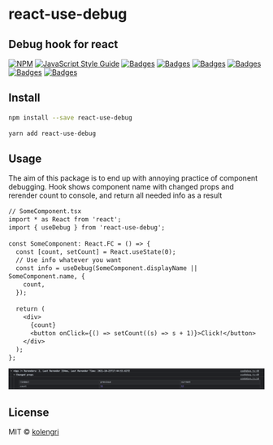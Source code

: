 # react-use-debug

## Debug hook for react

[![NPM](https://img.shields.io/npm/v/react-use-debug.svg)](https://www.npmjs.com/package/react-use-debug)
[![JavaScript Style Guide](https://img.shields.io/badge/code_style-standard-brightgreen.svg)](https://standardjs.com)
[![Badges](https://badgen.net/npm/license/react-use-debug)](https://www.npmjs.com/package/react-use-debug)
[![Badges](https://badgen.net/npm/dependents/react-use-debug)](https://www.npmjs.com/package/react-use-debug)
[![Badges](https://badgen.net/npm/types/react-use-debug)](https://www.npmjs.com/package/react-use-debug)
[![Badges](https://badgen.net/github/issues/kolengri/react-use-debug)](https://www.npmjs.com/package/react-use-debug)
[![Badges](https://badgen.net/bundlephobia/min/react-use-debug)](https://bundlephobia.com/result?p=react-use-debug)
[![Badges](https://badgen.net/bundlephobia/minzip/react-use-debug)](https://bundlephobia.com/result?p=react-use-debug)

## Install

```bash
npm install --save react-use-debug
```

```bash
yarn add react-use-debug
```

## Usage

The aim of this package is to end up with annoying practice of component debugging. Hook shows component name with changed props and rerender count to console, and return all needed info as a result

```tsx
// SomeComponent.tsx
import * as React from 'react';
import { useDebug } from 'react-use-debug';

const SomeComponent: React.FC = () => {
  const [count, setCount] = React.useState(0);
  // Use info whatever you want
  const info = useDebug(SomeComponent.displayName || SomeComponent.name, {
    count,
  });

  return (
    <div>
      {count}
      <button onClick={() => setCount((s) => s + 1)}>Click!</button>
    </div>
  );
};
```

![Browser Console](https://github.com/kolengri/react-use-debug/blob/master/docs/images/console.png?raw=true)

## License

MIT © [kolengri](https://github.com/kolengri)

